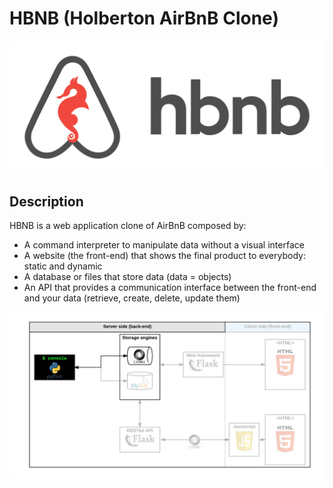 # HBNB (Holberton AirBnB Clone)

![HBNB Logo](https://github.com/Arenc10/holbertonschool-AirBnB_clone/blob/main/logo_hbnb.png)

## Description

HBNB is a web application clone of AirBnB composed by:
- A command interpreter to manipulate data without a visual interface
- A website (the front-end) that shows the final product to everybody: static and dynamic
- A database or files that store data (data = objects)
- An API that provides a communication interface between the front-end and your data (retrieve, create, delete, update them)

![HBNB Structure](https://github.com/Arenc10/holbertonschool-AirBnB_clone/blob/main/hbnb_structure.png)
